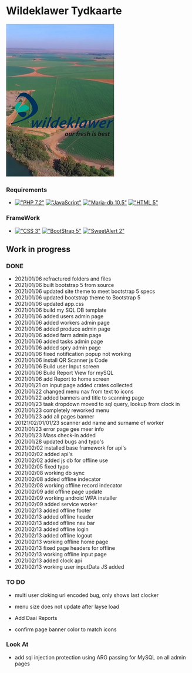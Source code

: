 # Wildeklawer Tydkaarte
<img src="https://github.com/HermanRas/WildeklawerTydkaarte/blob/main/Img/splash.jpg" alt="#WildeklawerTydkaarte">

### Requirements
 - [!["PHP 7.2"](https://img.shields.io/badge/PHP-7.1%5E-blue.svg)](https://www.php.net/)
[!["JavaScript"](https://img.shields.io/badge/JavaScript-1.8%5E-blue.svg)](https://developer.mozilla.org/en-US/docs/Web/JavaScript)
[!["Maria-db 10.5"](https://img.shields.io/badge/MariaDB-10.5%5E-blue.svg)](https://mariadb.org/)
[!["HTML 5"](https://img.shields.io/badge/HTML-5-blue.svg)](https://html5test.com/results/desktop.html)


### FrameWork 
 - [!["CSS 3"](https://img.shields.io/badge/CSS-3-blue.svg)](http://www.css3.info/)
[!["BootStrap 5"](https://img.shields.io/badge/BootStrap-5-blue.svg)](https://getbootstrap.com/docs/4.0/getting-started/introduction/)
[!["SweetAlert 2"](https://img.shields.io/badge/SweetAlert-2-blue.svg)](https://sweetalert2.github.io/#download)

## Work in progress
### DONE
- 2021/01/06 refractured folders and files
- 2021/01/06 built bootstrap 5 from source
- 2021/01/06 updated site theme to meet bootstrap 5 specs
- 2021/01/06 updated bootstrap theme to Bootstrap 5
- 2021/01/06 updated app.css
- 2021/01/06 build my SQL DB template
- 2021/01/06 added users admin page
- 2021/01/06 added workers admin page
- 2021/01/06 added produce admin page
- 2021/01/06 added farm admin page
- 2021/01/06 added tasks admin page
- 2021/01/06 added spry admin page
- 2021/01/06 fixed notification popup not working
- 2021/01/06 install QR Scanner js Code
- 2021/01/06 Build user Input screen
- 2021/01/06 Build Report View for mySQL
- 2021/01/06 add Report to home screen
- 2021/01/21 on input page added crates collected
- 2021/01/22 changed menu nav from text to icons
- 2021/01/22 added banners and title to scanning page
- 2021/01/23 taak dropdown moved to sql query, lookup from clock in
- 2021/01/23 completely reworked menu
- 2021/01/23 add all pages banner
- 20121/02/01/01/23 scanner add name and surname of worker
- 2021/01/23 error page gee meer info
- 2021/01/23 Mass check-in added
- 2021/01/28 updated bugs and typo's
- 2021/02/02 installed base framework for api's
- 2021/02/02 added api's
- 2021/02/02 added js db for offline use
- 2021/02/05 fixed typo
- 2021/02/08 working db sync
- 2021/02/08 added offline indecator
- 2021/02/08 working offline record indecator
- 2021/02/09 add offline page update
- 2021/02/09 working android WPA installer
- 2021/02/09 added service worker
- 2021/02/13 added offline footer
- 2021/02/13 added offline header
- 2021/02/13 added offline nav bar
- 2021/02/13 added offline login
- 2021/02/13 added offline logout
- 2021/02/13 working offline home page
- 2021/02/13 fixed page headers for offline
- 2021/02/13 working offline input page
- 2021/02/13 added clock api
- 2021/02/13 working user inputData JS added

### TO DO
- multi user cloking url encoded bug, only shows last clocker
- menu size does not update after layse load
- Add Daai Reports

- confirm page banner color to match icons

### Look At
- add sql injection protection using ARG passing for MySQL on all admin pages
